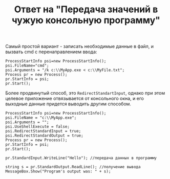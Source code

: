 ﻿---
title: "Ответ на \"Передача значений в чужую консольную программу\""
se.owner.user_id: 240512
se.owner.display_name: "MSDN.WhiteKnight"
se.owner.link: "https://ru.stackoverflow.com/users/240512/msdn-whiteknight"
se.answer_id: 787210
se.question_id: 787110
se.post_type: answer
se.is_accepted: False
---
<p>Самый простой вариант - записать необходимые данные в файл, и вызвать cmd с перенаправлением ввода:</p>

<pre><code>ProcessStartInfo psi=new ProcessStartInfo();
psi.FileName="cmd";
psi.Arguments = "/k c:\\MyApp.exe &lt; c:\\MyFile.txt";            
Process pr = new Process();
pr.StartInfo = psi;
pr.Start();
</code></pre>

<p>Более продвинутый способ, это <code>RedirectStandartInput</code>, однако при этом целевое приложение отвязывается от консольного окна, и его выходные данные придется выводить другим способом.</p>

<pre><code>ProcessStartInfo psi=new ProcessStartInfo();
psi.FileName = "c:\\MyApp.exe";
psi.Arguments = "";
psi.UseShellExecute = false;
psi.RedirectStandardInput = true;
psi.RedirectStandardOutput = true;
Process pr = new Process();
pr.StartInfo = psi;     
pr.Start();      

pr.StandardInput.WriteLine("Hello"); //передача данных в программу 

string s = pr.StandardOutput.ReadLine(); //получение вывода
MessageBox.Show("Program's output was: " + s);
</code></pre>

